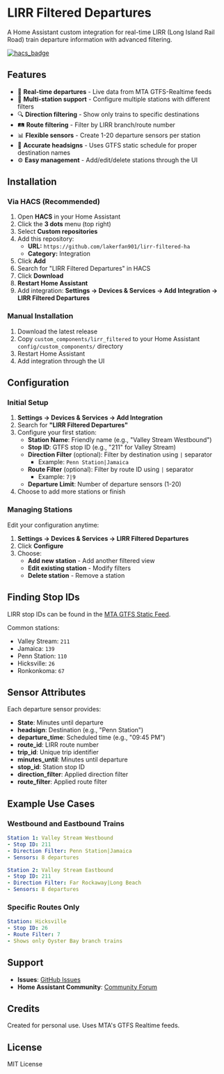 # LIRR Filtered Departures

A Home Assistant custom integration for real-time LIRR (Long Island Rail Road) train departure information with advanced filtering.

[![hacs_badge](https://img.shields.io/badge/HACS-Custom-orange.svg)](https://github.com/custom-components/hacs)

## Features

- 🚆 **Real-time departures** - Live data from MTA GTFS-Realtime feeds
- 🎯 **Multi-station support** - Configure multiple stations with different filters
- 🔍 **Direction filtering** - Show only trains to specific destinations
- 🛤️ **Route filtering** - Filter by LIRR branch/route number
- 📊 **Flexible sensors** - Create 1-20 departure sensors per station
- 📅 **Accurate headsigns** - Uses GTFS static schedule for proper destination names
- ⚙️ **Easy management** - Add/edit/delete stations through the UI

## Installation

### Via HACS (Recommended)

1. Open **HACS** in your Home Assistant
2. Click the **3 dots** menu (top right)
3. Select **Custom repositories**
4. Add this repository:
   - **URL:** `https://github.com/lakerfan901/lirr-filtered-ha`
   - **Category:** Integration
5. Click **Add**
6. Search for "LIRR Filtered Departures" in HACS
7. Click **Download**
8. **Restart Home Assistant**
9. Add integration: **Settings → Devices & Services → Add Integration → LIRR Filtered Departures**

### Manual Installation

1. Download the latest release
2. Copy `custom_components/lirr_filtered` to your Home Assistant `config/custom_components/` directory
3. Restart Home Assistant
4. Add integration through the UI

## Configuration

### Initial Setup

1. **Settings → Devices & Services → Add Integration**
2. Search for **"LIRR Filtered Departures"**
3. Configure your first station:
   - **Station Name**: Friendly name (e.g., "Valley Stream Westbound")
   - **Stop ID**: GTFS stop ID (e.g., "211" for Valley Stream)
   - **Direction Filter** (optional): Filter by destination using `|` separator
     - Example: `Penn Station|Jamaica`
   - **Route Filter** (optional): Filter by route ID using `|` separator
     - Example: `7|9`
   - **Departure Limit**: Number of departure sensors (1-20)
4. Choose to add more stations or finish

### Managing Stations

Edit your configuration anytime:
1. **Settings → Devices & Services → LIRR Filtered Departures**
2. Click **Configure**
3. Choose:
   - **Add new station** - Add another filtered view
   - **Edit existing station** - Modify filters
   - **Delete station** - Remove a station

## Finding Stop IDs

LIRR stop IDs can be found in the [MTA GTFS Static Feed](https://new.mta.info/developers).

Common stations:
- Valley Stream: `211`
- Jamaica: `139`
- Penn Station: `110`
- Hicksville: `26`
- Ronkonkoma: `67`

## Sensor Attributes

Each departure sensor provides:
- **State**: Minutes until departure
- **headsign**: Destination (e.g., "Penn Station")
- **departure_time**: Scheduled time (e.g., "09:45 PM")
- **route_id**: LIRR route number
- **trip_id**: Unique trip identifier
- **minutes_until**: Minutes until departure
- **stop_id**: Station stop ID
- **direction_filter**: Applied direction filter
- **route_filter**: Applied route filter

## Example Use Cases

### Westbound and Eastbound Trains
```yaml
Station 1: Valley Stream Westbound
- Stop ID: 211
- Direction Filter: Penn Station|Jamaica
- Sensors: 8 departures

Station 2: Valley Stream Eastbound
- Stop ID: 211
- Direction Filter: Far Rockaway|Long Beach
- Sensors: 8 departures
```

### Specific Routes Only
```yaml
Station: Hicksville
- Stop ID: 26
- Route Filter: 7
- Shows only Oyster Bay branch trains
```

## Support

- **Issues**: [GitHub Issues](https://github.com/lakerfan901/lirr-filtered-ha/issues)
- **Home Assistant Community**: [Community Forum](https://community.home-assistant.io/)

## Credits

Created for personal use. Uses MTA's GTFS Realtime feeds.

## License

MIT License
